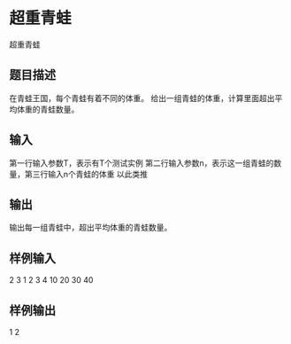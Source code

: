  # 超重青蛙 超重青蛙 ## 题目描述 在青蛙王国，每个青蛙有着不同的体重。 给出一组青蛙的体重，计算里面超出平均体重的青蛙数量。 ## 输入 第一行输入参数T，表示有T个测试实例 第二行输入参数n，表示这一组青蛙的数量，第三行输入n个青蛙的体重 以此类推 ## 输出 输出每一组青蛙中，超出平均体重的青蛙数量。 ## 样例输入 2 3 1 2 3 4 10 20 30 40 ## 样例输出 1 2 